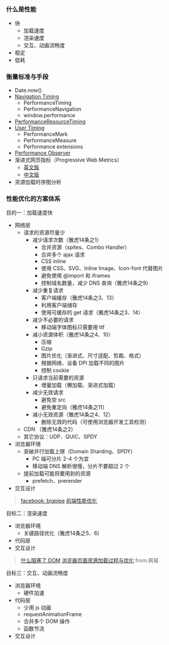 ### 什么是性能
- 快
  + 加载速度
  + 渲染速度
  + 交互、动画流畅度
- 稳定
- 低耗

### 衡量标准与手段

- Date.now()
- [Navigation Timing](https://www.w3.org/TR/navigation-timing/#sec-navigation-timing-interface)
  + PerformanceTiming
  + PerformanceNavigation
  + window.performance
- [PerformanceResourceTiming](https://www.w3.org/TR/resource-timing/)
- [User Timing](https://www.w3.org/TR/user-timing/)
  + PerformanceMark
  + PerformanceMeasure
  + Performance extensions
- [Performance Observer](https://github.com/bison1994/JavaScript-Sketches/blob/master/Client/Observer.md)
- 渐进式网页指标（Progressive Web Metrics）
  + [英文版](https://codeburst.io/performance-metrics-whats-this-all-about-1128461ad6b)
  + [中文版](https://llp0574.github.io/2017/10/19/performance-metrics-whats-this-all-about/)
- 资源加载时序图分析


### 性能优化的方案体系

目的一：加载速度快
- 网络层
  + 请求的资源尽量少
    - 减少请求次数（雅虎14条之1）
      + 合并资源（spites、Combo Handler）
      + 合并多个 ajax 请求
      + CSS inline
      + 使用 CSS、SVG、Inline Image、Icon-font 代替图片
      + 避免使用 @import 和 iframes
      + 控制域名数量，减少 DNS 查询（雅虎14条之9）
    - 减少重复请求
      + 客户端缓存（雅虎14条之3、13）
      + 利用客户端储存
      + 使用可缓存的 get 请求（雅虎14条之3、14）
    - 减少不必要的请求
      + 移动端字体图标只需要用 ttf
    - 减小资源体积（雅虎14条之4、10）
      + 压缩
      + Gzip
      + 图片优化（渐进式、尺寸适配、剪裁、格式）
      + 根据网络、设备 DPI 加载不同的图片
      + 控制 cookie
    - 只请求当前需要的资源
      + 增量加载（懒加载、渐进式加载）
    - 减少无效请求
      + 避免空 src
      + 避免重定向（雅虎14条之11）
    - 减小无效资源（雅虎14条之4、12）
      + 删除无效的代码（可使用浏览器开发工具检测）
  + CDN （雅虎14条之2）
  + 其它协议：UDP、QUIC、SPDY
- 浏览器环境
  + 突破并行加载上限（Domain Sharding、SPDY）
    - PC 端可分片 2-4 个为宜
    - 移动端 DNS 解析很慢，分片不要超过 2 个
  + 提前加载可能将要用到的资源
    - prefetch、prerender
- 交互设计

> [facebook: bigpipe](https://www.facebook.com/notes/facebook-engineering/bigpipe-pipelining-web-pages-for-high-performance/389414033919/)
> [前端性能优化](https://juejin.im/post/59ff2dbe5188254dd935c8ab)

目标二：渲染速度

- 浏览器环境
  + 关键路径优化（雅虎14条之5、6）
- 代码层
- 交互设计

> [什么阻塞了 DOM](https://juejin.im/post/587f4afb61ff4b00651b3c18)
> [浏览器页面资源加载过程与优化](https://juejin.im/post/5a4ed917f265da3e317df515) from 网易


目标三：交互、动画流畅度

- 浏览器环境
  + 硬件加速
- 代码层
  + 少用 js 动画
  + requestAnimationFrame
  + 合并多个 DOM 操作
  + 函数节流
- 交互设计